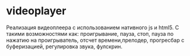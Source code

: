 # videoplayer
Реализация видеоплеера с использованием нативного js и html5. С такими возможностями как: проигрывание, пауза, стоп, пауза по нажатию на проигрыватель, отсчет времени,прелодер, прогресбар с буферизацией, регулировка звука, фулскрин.
